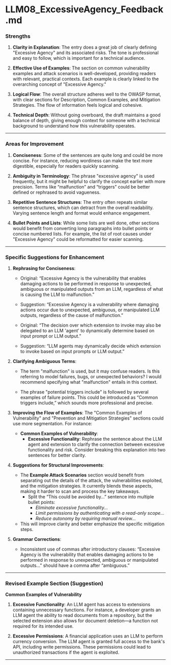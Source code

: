 
# LLM08_ExcessiveAgency_Feedback.md

### Strengths

1. **Clarity in Explanation**: The entry does a great job of clearly defining "Excessive Agency" and its associated risks. The tone is professional and easy to follow, which is important for a technical audience.
   
2. **Effective Use of Examples**: The section on common vulnerability examples and attack scenarios is well-developed, providing readers with relevant, practical contexts. Each example is clearly linked to the overarching concept of "Excessive Agency."

3. **Logical Flow**: The overall structure adheres well to the OWASP format, with clear sections for Description, Common Examples, and Mitigation Strategies. The flow of information feels logical and cohesive.

4. **Technical Depth**: Without going overboard, the draft maintains a good balance of depth, giving enough context for someone with a technical background to understand how this vulnerability operates.

---

### Areas for Improvement

1. **Conciseness**: Some of the sentences are quite long and could be more concise. For instance, reducing wordiness can make the text more digestible, especially for readers quickly scanning.

2. **Ambiguity in Terminology**: The phrase "excessive agency" is used frequently, but it might be helpful to clarify the concept earlier with more precision. Terms like “malfunction” and “triggers” could be better defined or rephrased to avoid vagueness.

3. **Repetitive Sentence Structures**: The entry often repeats similar sentence structures, which can detract from the overall readability. Varying sentence length and format would enhance engagement.

4. **Bullet Points and Lists**: While some lists are well done, other sections would benefit from converting long paragraphs into bullet points or concise numbered lists. For example, the list of root causes under "Excessive Agency" could be reformatted for easier scanning.

---

### Specific Suggestions for Enhancement

1. **Rephrasing for Conciseness**: 
   - Original: “Excessive Agency is the vulnerability that enables damaging actions to be performed in response to unexpected, ambiguous or manipulated outputs from an LLM, regardless of what is causing the LLM to malfunction.”
   - Suggestion: “Excessive Agency is a vulnerability where damaging actions occur due to unexpected, ambiguous, or manipulated LLM outputs, regardless of the cause of malfunction.”
   
   - Original: “The decision over which extension to invoke may also be delegated to an LLM 'agent' to dynamically determine based on input prompt or LLM output.”
   - Suggestion: “LLM agents may dynamically decide which extension to invoke based on input prompts or LLM output.”

2. **Clarifying Ambiguous Terms**: 
   - The term "malfunction" is used, but it may confuse readers. Is this referring to model failures, bugs, or unexpected behaviors? I would recommend specifying what "malfunction" entails in this context.
   
   - The phrase "potential triggers include" is followed by several examples of failure points. This could be introduced as “Common triggers include,” which sounds more professional and precise.

3. **Improving the Flow of Examples**: The "Common Examples of Vulnerability" and "Prevention and Mitigation Strategies" sections could use more segmentation. For instance:
   - **Common Examples of Vulnerability**:
     - **Excessive Functionality**: Rephrase the sentence about the LLM agent and extension to clarify the connection between excessive functionality and risk. Consider breaking this explanation into two sentences for better clarity.

4. **Suggestions for Structural Improvements**:
   - The **Example Attack Scenarios** section would benefit from separating out the details of the attack, the vulnerabilities exploited, and the mitigation strategies. It currently blends these aspects, making it harder to scan and process the key takeaways.
     - Split the “This could be avoided by…” sentence into multiple bullet points:
       - *Eliminate excessive functionality...*
       - *Limit permissions by authenticating with a read-only scope…*
       - *Reduce autonomy by requiring manual review...*
   - This will improve clarity and better emphasize the specific mitigation steps.

5. **Grammar Corrections**:
   - Inconsistent use of commas after introductory clauses: “Excessive Agency is the vulnerability that enables damaging actions to be performed in response to unexpected, ambiguous or manipulated outputs…” should have a comma after “ambiguous.”

---

### Revised Example Section (Suggestion)

**Common Examples of Vulnerability**

1. **Excessive Functionality**: An LLM agent has access to extensions containing unnecessary functions. For instance, a developer grants an LLM agent the ability to read documents from a repository, but the selected extension also allows for document deletion—a function not required for its intended use.

2. **Excessive Permissions**: A financial application uses an LLM to perform currency conversion. The LLM agent is granted full access to the bank's API, including write permissions. These permissions could lead to unauthorized transactions if the agent is exploited.

---
